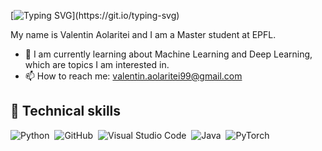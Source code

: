 <!-- Introduction -->
[![Typing SVG](https://readme-typing-svg.demolab.com?font=Fira+Code&pause=1000&random=false&width=435&lines=Hi!+My+name+is+Valentin+Aolaritei.)](https://git.io/typing-svg)


My name is Valentin Aolaritei and I am a Master student at EPFL.

- 🌱 I am currently learning about Machine Learning and Deep Learning, which are topics I am interested in.
- 📫 How to reach me: valentin.aolaritei99@gmail.com



<!-- Tech Stack -->
## :wrench: Technical skills

![Python](https://img.shields.io/badge/-Python-05122A?style=flat&logo=python)&nbsp;
![GitHub](https://img.shields.io/badge/-GitHub-05122A?style=flat&logo=github)&nbsp;
![Visual Studio Code](https://img.shields.io/badge/-Visual%20Studio%20Code-05122A?style=flat&logo=visual-studio-code&logoColor=007ACC)&nbsp;
![Java](https://img.shields.io/badge/-Java-05122A?style=flat&logo=java&logoColor=007396)&nbsp;
![PyTorch](https://img.shields.io/badge/-PyTorch-05122A?style=flat&logo=pytorch)&nbsp;


<!---
valee99/valee99 is a ✨ special ✨ repository because its `README.md` (this file) appears on your GitHub profile.
You can click the Preview link to take a look at your changes.
--->
